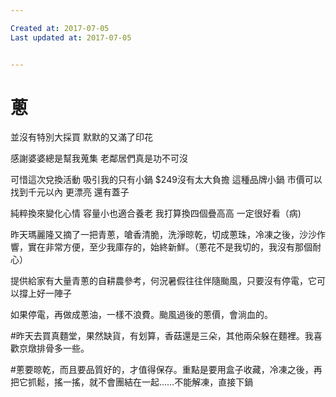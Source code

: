 ```yaml
---

Created at: 2017-07-05
Last updated at: 2017-07-05


---
```


# 蔥


並沒有特別大採買
默默的又滿了印花

感謝婆婆總是幫我蒐集
老鄰居們真是功不可沒

可惜這次兌換活動
吸引我的只有小鍋
$249沒有太大負擔
這種品牌小鍋
市價可以找到千元以內
更漂亮
還有蓋子

純粹換來變化心情
容量小也適合養老
我打算換四個疊高高
一定很好看（病)

昨天瑪麗隆又摘了一把青蔥，嗆香清脆，洗淨晾乾，切成蔥珠，冷凍之後，沙沙作響，實在非常方便，至少我庫存的，始終新鮮。（蔥花不是我切的，我沒有那個耐心）

提供給家有大量青蔥的自耕農參考，何況暑假往往伴隨颱風，只要沒有停電，它可以撐上好一陣子

如果停電，再做成蔥油，一樣不浪費。颱風過後的蔥價，會淌血的。

#昨天去買真麵堂，果然缺貨，有划算，香菇還是三朵，其他兩朵躲在麵裡。我喜歡京燉排骨多一些。

#蔥要晾乾，而且要品質好的，才值得保存。重點是要用盒子收藏，冷凍之後，再把它抓鬆，搖一搖，就不會團結在一起……不能解凍，直接下鍋

